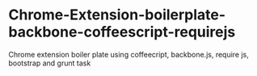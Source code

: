 Chrome-Extension-boilerplate-backbone-coffeescript-requirejs
============================================================

Chrome extension boiler plate using coffeecript, backbone.js, require js, bootstrap and grunt task
